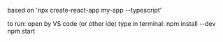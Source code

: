 based on 'npx create-react-app my-app --typescript'

to run: open by VS code (or other ide)
type in terminal:
npm install --dev
npm start
